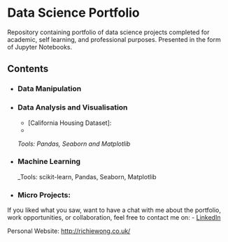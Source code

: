 # Data Science Portfolio
Repository containing portfolio of data science projects completed for academic, self learning, and professional purposes. Presented in the form of Jupyter Notebooks.

## Contents

- ### Data Manipulation

- ### Data Analysis and Visualisation

    - [California Housing Dataset]: 
    -

	_Tools: Pandas, Seaborn and Matplotlib_


- ### Machine Learning

	_Tools: scikit-learn, Pandas, Seaborn, Matplotlib 
  
- ### Micro Projects: 


If you liked what you saw, want to have a chat with me about the portfolio, work opportunities, or collaboration, feel free to contact me on: - [LinkedIn](https://www.linkedin.com/in/richieone/)


Personal Website: http://richiewong.co.uk/
